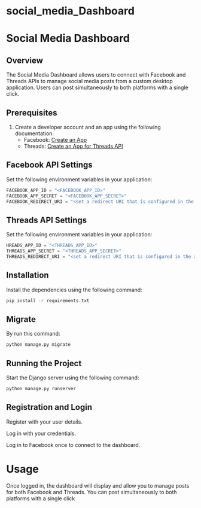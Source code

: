 # social_media_Dashboard

# Social Media Dashboard

## Overview
The Social Media Dashboard allows users to connect with Facebook and Threads APIs to manage social media posts from a custom desktop application. Users can post simultaneously to both platforms with a single click.

## Prerequisites
1. Create a developer account and an app using the following documentation:
   - Facebook: [Create an App](https://developers.facebook.com/docs/development/create-an-app/)
   - Threads: [Create an App for Threads API](https://developers.facebook.com/docs/development/create-an-app/threads-use-case/)

## Facebook API Settings
Set the following environment variables in your application:

```python
FACEBOOK_APP_ID = "<FACEBOOK_APP_ID>"
FACEBOOK_APP_SECRET = "<FACEBOOK_APP_SECRET>"
FACEBOOK_REDIRECT_URI = "<set a redirect URI that is configured in the app>"
```

## Threads API Settings
Set the following environment variables in your application:

```python
HREADS_APP_ID = "<THREADS_APP_ID>"
THREADS_APP_SECRET = "<THREADS_APP_SECRET>"
THREADS_REDIRECT_URI = "<set a redirect URI that is configured in the app>"
```
## Installation
Install the dependencies using the following command:

```sh
pip install -r requirements.txt

```
## Migrate
By run this command:
```sh
python manage.py migrate
```
## Running the Project
Start the Django server using the following command:

```sh
python manage.py runserver
```


## Registration and Login
Register with your user details.

Log in with your credentials.

Log in to Facebook once to connect to the dashboard.

# Usage
Once logged in, the dashboard will display and allow you to manage posts for both Facebook and Threads. You can post simultaneously to both platforms with a single click

